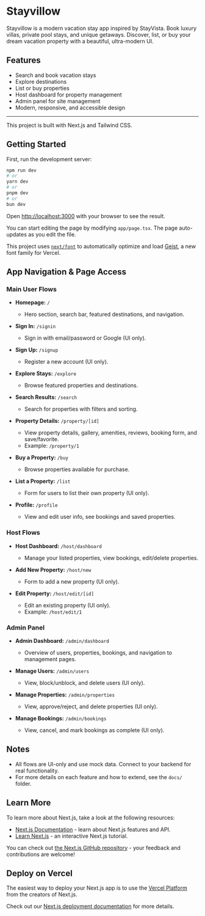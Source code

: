 # Stayvillow

Stayvillow is a modern vacation stay app inspired by StayVista. Book luxury villas, private pool stays, and unique getaways. Discover, list, or buy your dream vacation property with a beautiful, ultra-modern UI.

## Features
- Search and book vacation stays
- Explore destinations
- List or buy properties
- Host dashboard for property management
- Admin panel for site management
- Modern, responsive, and accessible design

---

This project is built with Next.js and Tailwind CSS.

## Getting Started

First, run the development server:

```bash
npm run dev
# or
yarn dev
# or
pnpm dev
# or
bun dev
```

Open [http://localhost:3000](http://localhost:3000) with your browser to see the result.

You can start editing the page by modifying `app/page.tsx`. The page auto-updates as you edit the file.

This project uses [`next/font`](https://nextjs.org/docs/app/building-your-application/optimizing/fonts) to automatically optimize and load [Geist](https://vercel.com/font), a new font family for Vercel.

## App Navigation & Page Access

### **Main User Flows**

- **Homepage:** `/`
  - Hero section, search bar, featured destinations, and navigation.

- **Sign In:** `/signin`
  - Sign in with email/password or Google (UI only).

- **Sign Up:** `/signup`
  - Register a new account (UI only).

- **Explore Stays:** `/explore`
  - Browse featured properties and destinations.

- **Search Results:** `/search`
  - Search for properties with filters and sorting.

- **Property Details:** `/property/[id]`
  - View property details, gallery, amenities, reviews, booking form, and save/favorite.
  - Example: `/property/1`

- **Buy a Property:** `/buy`
  - Browse properties available for purchase.

- **List a Property:** `/list`
  - Form for users to list their own property (UI only).

- **Profile:** `/profile`
  - View and edit user info, see bookings and saved properties.

### **Host Flows**

- **Host Dashboard:** `/host/dashboard`
  - Manage your listed properties, view bookings, edit/delete properties.

- **Add New Property:** `/host/new`
  - Form to add a new property (UI only).

- **Edit Property:** `/host/edit/[id]`
  - Edit an existing property (UI only).
  - Example: `/host/edit/1`

### **Admin Panel**

- **Admin Dashboard:** `/admin/dashboard`
  - Overview of users, properties, bookings, and navigation to management pages.

- **Manage Users:** `/admin/users`
  - View, block/unblock, and delete users (UI only).

- **Manage Properties:** `/admin/properties`
  - View, approve/reject, and delete properties (UI only).

- **Manage Bookings:** `/admin/bookings`
  - View, cancel, and mark bookings as complete (UI only).

## Notes
- All flows are UI-only and use mock data. Connect to your backend for real functionality.
- For more details on each feature and how to extend, see the `docs/` folder.

## Learn More

To learn more about Next.js, take a look at the following resources:

- [Next.js Documentation](https://nextjs.org/docs) - learn about Next.js features and API.
- [Learn Next.js](https://nextjs.org/learn) - an interactive Next.js tutorial.

You can check out [the Next.js GitHub repository](https://github.com/vercel/next.js) - your feedback and contributions are welcome!

## Deploy on Vercel

The easiest way to deploy your Next.js app is to use the [Vercel Platform](https://vercel.com/new?utm_medium=default-template&filter=next.js&utm_source=create-next-app&utm_campaign=create-next-app-readme) from the creators of Next.js.

Check out our [Next.js deployment documentation](https://nextjs.org/docs/app/building-your-application/deploying) for more details.
